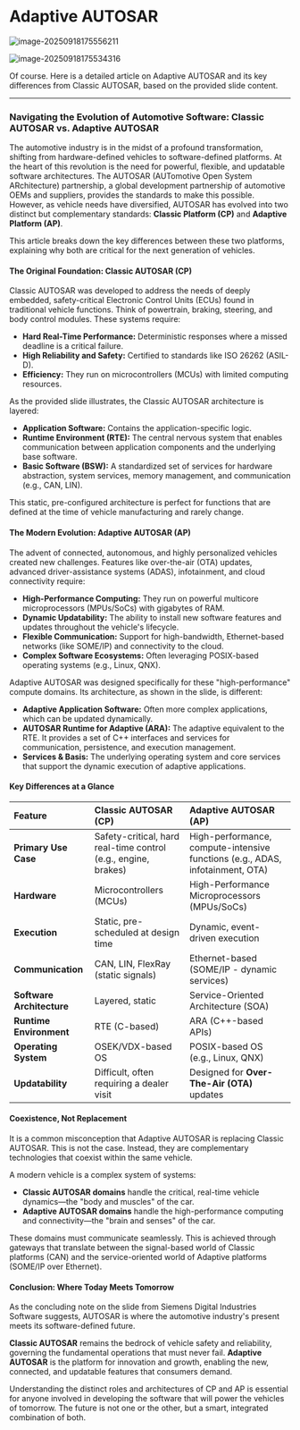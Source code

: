 # Adaptive AUTOSAR

![image-20250918175556211](C:\Users\hp\AppData\Roaming\Typora\typora-user-images\image-20250918175556211.png)

![image-20250918175534316](C:\Users\hp\AppData\Roaming\Typora\typora-user-images\image-20250918175534316.png)

Of course. Here is a detailed article on Adaptive AUTOSAR and its key differences from Classic AUTOSAR, based on the provided slide content.

---

### **Navigating the Evolution of Automotive Software: Classic AUTOSAR vs. Adaptive AUTOSAR**

The automotive industry is in the midst of a profound transformation, shifting from hardware-defined vehicles to software-defined platforms. At the heart of this revolution is the need for powerful, flexible, and updatable software architectures. The AUTOSAR (AUTomotive Open System ARchitecture) partnership, a global development partnership of automotive OEMs and suppliers, provides the standards to make this possible. However, as vehicle needs have diversified, AUTOSAR has evolved into two distinct but complementary standards: **Classic Platform (CP)** and **Adaptive Platform (AP)**.

This article breaks down the key differences between these two platforms, explaining why both are critical for the next generation of vehicles.

#### **The Original Foundation: Classic AUTOSAR (CP)**

Classic AUTOSAR was developed to address the needs of deeply embedded, safety-critical Electronic Control Units (ECUs) found in traditional vehicle functions. Think of powertrain, braking, steering, and body control modules. These systems require:

*   **Hard Real-Time Performance:** Deterministic responses where a missed deadline is a critical failure.
*   **High Reliability and Safety:** Certified to standards like ISO 26262 (ASIL-D).
*   **Efficiency:** They run on microcontrollers (MCUs) with limited computing resources.

As the provided slide illustrates, the Classic AUTOSAR architecture is layered:
*   **Application Software:** Contains the application-specific logic.
*   **Runtime Environment (RTE):** The central nervous system that enables communication between application components and the underlying base software.
*   **Basic Software (BSW):** A standardized set of services for hardware abstraction, system services, memory management, and communication (e.g., CAN, LIN).

This static, pre-configured architecture is perfect for functions that are defined at the time of vehicle manufacturing and rarely change.

#### **The Modern Evolution: Adaptive AUTOSAR (AP)**

The advent of connected, autonomous, and highly personalized vehicles created new challenges. Features like over-the-air (OTA) updates, advanced driver-assistance systems (ADAS), infotainment, and cloud connectivity require:
*   **High-Performance Computing:** They run on powerful multicore microprocessors (MPUs/SoCs) with gigabytes of RAM.
*   **Dynamic Updatability:** The ability to install new software features and updates throughout the vehicle's lifecycle.
*   **Flexible Communication:** Support for high-bandwidth, Ethernet-based networks (like SOME/IP) and connectivity to the cloud.
*   **Complex Software Ecosystems:** Often leveraging POSIX-based operating systems (e.g., Linux, QNX).

Adaptive AUTOSAR was designed specifically for these "high-performance" compute domains. Its architecture, as shown in the slide, is different:
*   **Adaptive Application Software:** Often more complex applications, which can be updated dynamically.
*   **AUTOSAR Runtime for Adaptive (ARA):** The adaptive equivalent to the RTE. It provides a set of C++ interfaces and services for communication, persistence, and execution management.
*   **Services & Basis:** The underlying operating system and core services that support the dynamic execution of adaptive applications.

#### **Key Differences at a Glance**

| Feature                   | Classic AUTOSAR (CP)                                         | Adaptive AUTOSAR (AP)                                        |
| :------------------------ | :----------------------------------------------------------- | :----------------------------------------------------------- |
| **Primary Use Case**      | Safety-critical, hard real-time control (e.g., engine, brakes) | High-performance, compute-intensive functions (e.g., ADAS, infotainment, OTA) |
| **Hardware**              | Microcontrollers (MCUs)                                      | High-Performance Microprocessors (MPUs/SoCs)                 |
| **Execution**             | Static, pre-scheduled at design time                         | Dynamic, event-driven execution                              |
| **Communication**         | CAN, LIN, FlexRay (static signals)                           | Ethernet-based (SOME/IP - dynamic services)                  |
| **Software Architecture** | Layered, static                                              | Service-Oriented Architecture (SOA)                          |
| **Runtime Environment**   | RTE (C-based)                                                | ARA (C++-based APIs)                                         |
| **Operating System**      | OSEK/VDX-based OS                                            | POSIX-based OS (e.g., Linux, QNX)                            |
| **Updatability**          | Difficult, often requiring a dealer visit                    | Designed for **Over-The-Air (OTA)** updates                  |

#### **Coexistence, Not Replacement**

It is a common misconception that Adaptive AUTOSAR is replacing Classic AUTOSAR. This is not the case. Instead, they are complementary technologies that coexist within the same vehicle.

A modern vehicle is a complex system of systems:
*   **Classic AUTOSAR domains** handle the critical, real-time vehicle dynamics—the "body and muscles" of the car.
*   **Adaptive AUTOSAR domains** handle the high-performance computing and connectivity—the "brain and senses" of the car.

These domains must communicate seamlessly. This is achieved through gateways that translate between the signal-based world of Classic platforms (CAN) and the service-oriented world of Adaptive platforms (SOME/IP over Ethernet).

#### **Conclusion: Where Today Meets Tomorrow**

As the concluding note on the slide from Siemens Digital Industries Software suggests, AUTOSAR is where the automotive industry's present meets its software-defined future.

**Classic AUTOSAR** remains the bedrock of vehicle safety and reliability, governing the fundamental operations that must never fail. **Adaptive AUTOSAR** is the platform for innovation and growth, enabling the new, connected, and updatable features that consumers demand.

Understanding the distinct roles and architectures of CP and AP is essential for anyone involved in developing the software that will power the vehicles of tomorrow. The future is not one or the other, but a smart, integrated combination of both.